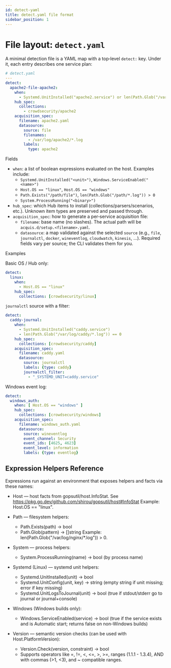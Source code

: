 ```yaml
---
id: detect-yaml
title: detect.yaml file format
sidebar_position: 1
---
```


# File layout: `detect.yaml`
A minimal detection file is a YAML map with a top‐level `detect:` key. Under it, each entry describes one service plan:

```yaml
# detect.yaml
---
detect:
  apache2-file-apache2:
    when:
      - Systemd.UnitInstalled("apache2.service") or len(Path.Glob("/var/log/apache2/*.log")) > 0
    hub_spec:
      collections:
        - crowdsecurity/apache2
    acquisition_spec:
      filename: apache2.yaml
      datasource:
        source: file
        filenames:
          - /var/log/apache2/*.log
        labels:
          type: apache2
```

Fields

- `when`: a list of boolean expressions evaluated on the host. Examples include:
  - `Systemd.UnitInstalled("<unit>")`, `Windows.ServiceEnabled("<name>")`
  - `Host.OS == "linux"`, `Host.OS == "windows"`
  - `Path.Exists("/path/file")`, `len(Path.Glob("/path/*.log")) > 0`
  - `System.ProcessRunning("<binary>")`
- `hub_spec`: which Hub items to install (collections/parsers/scenarios, etc.). Unknown item types are preserved and passed through.
- `acquisition_spec`: how to generate a per‐service acquisition file:
  - `filename`: base name (no slashes). The actual path will be `acquis.d/setup.<filename>.yaml`.
  - `datasource`: a map validated against the selected `source` (e.g., `file`, `journalctl`, `docker`, `wineventlog`, `cloudwatch`, `kinesis`, …). Required fields vary per source; the CLI validates them for you.

Examples

Basic OS / Hub only:

```yaml
detect:
  linux:
    when:
      - Host.OS == "linux"
    hub_spec:
      collections: [crowdsecurity/linux]
```

`journalctl` source with a filter:

```yaml
detect:
  caddy-journal:
    when:
      - Systemd.UnitInstalled("caddy.service")
      - len(Path.Glob("/var/log/caddy/*.log")) == 0
    hub_spec:
      collections: [crowdsecurity/caddy]
    acquisition_spec:
      filename: caddy.yaml
      datasource:
        source: journalctl
        labels: {type: caddy}
        journalctl_filter:
          - "_SYSTEMD_UNIT=caddy.service"
```

Windows event log:

```yaml
detect:
  windows_auth:
    when: [ Host.OS == "windows" ]
    hub_spec:
      collections: [crowdsecurity/windows]
    acquisition_spec:
      filename: windows_auth.yaml
      datasource:
        source: wineventlog
        event_channel: Security
        event_ids: [4625, 4623]
        event_level: information
        labels: {type: eventlog}
```


## Expression Helpers Reference

Expressions run against an environment that exposes helpers and facts via these names:

- Host — host facts from gopsutil/host.InfoStat. See https://pkg.go.dev/github.com/shirou/gopsutil/host#InfoStat
    Example: Host.OS == "linux".

- Path — filesystem helpers:
  - Path.Exists(path) -> bool
  - Path.Glob(pattern) -> []string
    Example: len(Path.Glob("/var/log/nginx/*.log")) > 0.

- System — process helpers:
  - System.ProcessRunning(name) -> bool (by process name)

- Systemd (Linux) — systemd unit helpers:
  - Systemd.UnitInstalled(unit) -> bool
  - Systemd.UnitConfig(unit, key) -> string (empty string if unit missing; error if key missing)
  - Systemd.UnitLogsToJournal(unit) -> bool (true if stdout/stderr go to journal or journal+console)

- Windows (Windows builds only):
  - Windows.ServiceEnabled(service) -> bool (true if the service exists and is Automatic start; returns false on non-Windows builds)

- Version — semantic version checks (can be used with Host.PlatformVersion):
  - Version.Check(version, constraint) -> bool
  - Supports operators like =, !=, <, <=, >, >=, ranges (1.1.1 - 1.3.4), AND with commas (>1, <3), and ~ compatible ranges.


